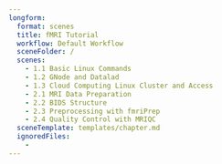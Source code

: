 ```yaml
---
longform:
  format: scenes
  title: fMRI Tutorial
  workflow: Default Workflow
  sceneFolder: /
  scenes:
    - 1.1 Basic Linux Commands
    - 1.2 GNode and Datalad
    - 1.3 Cloud Computing Linux Cluster and Access
    - 2.1 MRI Data Preparation
    - 2.2 BIDS Structure
    - 2.3 Preprocessing with fmriPrep
    - 2.4 Quality Control with MRIQC
  sceneTemplate: templates/chapter.md
  ignoredFiles:
    - 
---
```

